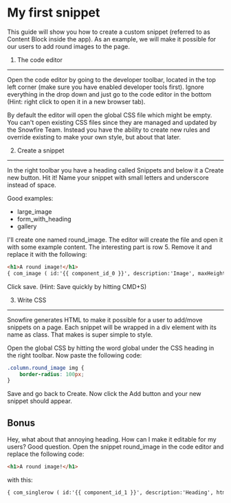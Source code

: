 My first snippet
================

This guide will show you how to create a custom snippet (referred to as Content Block inside the app). As an example, we will make it possible for our users to add round images to the page. 

1. The code editor
------------------

Open the code editor by going to the developer toolbar, located in the top left corner (make sure you have enabled developer tools first). Ignore everything in the drop down and just go to the code editor in the bottom (Hint: right click to open it in a new browser tab).

By default the editor will open the global CSS file which might be empty. You can't open existing CSS files since they are managed and updated by the Snowfire Team. Instead you have the ability to create new rules and override existing to make your own style, but about that later.



2. Create a snippet
-------------------
In the right toolbar you have a heading called Snippets and below it a Create new button. Hit it! Name your snippet with small letters and underscore instead of space. 

Good examples:
* large_image
* form_with_heading
* gallery

I'll create one named round_image. The editor will create the file and open it with some example content. The interesting part is row 5. Remove it and replace it with the following:

```html
<h1>A round image!</h1>
{ com_image ( id:'{{ component_id_0 }}', description:'Image', maxHeight:'100', maxWidth:'100', crop:'true' ) }
````

Click save. (Hint: Save quickly by hitting CMD+S)



3. Write CSS
------------

Snowfire generates HTML to make it possible for a user to add/move snippets on a page. Each snippet will be wrapped in a div element with its name as class. That makes is super simple to style.

Open the global CSS by hitting the word global under the CSS heading in the right toolbar. Now paste the following code:

```css
.column.round_image img {
	border-radius: 100px;
}
```

Save and go back to Create. Now click the Add button and your new snippet should appear. 



Bonus
-----

Hey, what about that annoying heading. How can I make it editable for my users? Good question. Open the snippet round_image in the code editor and replace the following code:

```html
<h1>A round image!</h1>
```

with this:

```html
{ com_singlerow ( id:'{{ component_id_1 }}', description:'Heading', htmlElement:'h1' ) }
```
